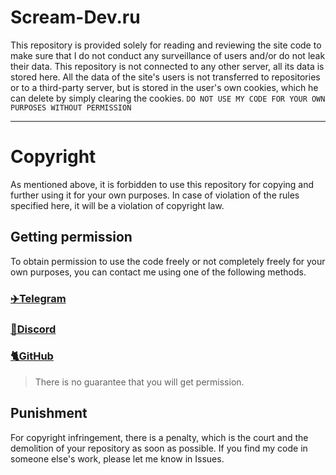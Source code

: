 # Scream-Dev.ru
This repository is provided solely for reading and reviewing the site code to make sure that I do not conduct any surveillance of users and/or do not leak their data. This repository is not connected to any other server, all its data is stored here. All the data of the site's users is not transferred to repositories or to a third-party server, but is stored in the user's own cookies, which he can delete by simply clearing the cookies.
`DO NOT USE MY CODE FOR YOUR OWN PURPOSES WITHOUT PERMISSION`

---------------------------
# Copyright
As mentioned above, it is forbidden to use this repository for copying and further using it for your own purposes. In case of violation of the rules specified here, it will be a violation of copyright law.
## Getting permission
To obtain permission to use the code freely or not completely freely for your own purposes, you can contact me using one of the following methods.
### [✈️Telegram](https://t.me/ScreamDev)
### [🥽Discord](https://scream-dev.ru/links/discord)
### [🐈GitHub](https://github.com/scream-dev/Scream-Dev.ru/pulls)
> There is no guarantee that you will get permission.
## Punishment
For copyright infringement, there is a penalty, which is the court and the demolition of your repository as soon as possible. If you find my code in someone else's work, please let me know in Issues.
